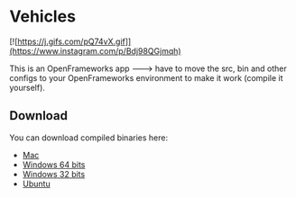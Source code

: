 # Vehicles

[![https://j.gifs.com/pQ74vX.gif]](https://www.instagram.com/p/Bdj98QGjmqh)

This is an OpenFrameworks app ---> have to move the src, bin and other configs to your OpenFrameworks environment to make it work (compile it yourself).

## Download
You can download compiled binaries here:

- [Mac](https://github.com/MrRobb/Artificial-Intelligence/releases/download/vehicles/Vehicles.app.MacOSX.zip)
- [Windows 64 bits](https://github.com/MrRobb/Artificial-Intelligence/releases/download/vehicles/Vehicles.Windows.64.zip)
- [Windows 32 bits](https://github.com/MrRobb/Artificial-Intelligence/releases/download/vehicles/Vehicles.Windows.32.zip)
- [Ubuntu](https://github.com/MrRobb/Artificial-Intelligence/releases/download/vehicles/Vehicles.Ubuntu.16.04.16)
